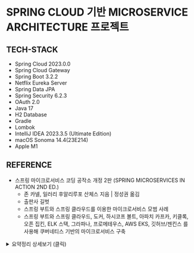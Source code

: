 # SPRING CLOUD 기반 MICROSERVICE ARCHITECTURE 프로젝트

## TECH-STACK
- Spring Cloud 2023.0.0
- Spring Cloud Gateway
- Spring Boot 3.2.2
- Netflix Eureka Server
- Spring Data JPA
- Spring Security 6.2.3
- OAuth 2.0
- Java 17
- H2 Database
- Gradle
- Lombok
- IntelliJ IDEA 2023.3.5 (Ultimate Edition)
- macOS Sonoma 14.4(23E214) 
- Apple M1

## REFERENCE
- 스프링 마이크로서비스 코딩 공작소 개정 2판 (SPRING MICROSERVICES IN ACTION 2ND ED.)
  - 존 카넬, 일러리 후알리루포 산체스 지음 | 정성권 옮김
  - 출판사 길벗
  - 스프링 부트와 스프링 클라우드를 이용한 마이크로서비스 모범 사례
  - 스프링 부트와 스프링 클라우드, 도커, 하시코프 볼트, 아파치 카프카, 키클록, 오픈 집킨, ELK 스택, 그라파나, 프로메테우스, AWS EKS, 깃허브/젠킨스 를 사용해 쿠버네티스 기반의 마이크로서비스 구축
<details>
  <summary>요약정리 상세보기 (클릭)</summary>

### 제 1장. 스프링, 클라우드와 만나다.

- 모놀리식 아키텍처에서 모든 프로세스는 강하게 결합되어 하나의 서비스로 실행된다.
- 마이크로서비스는 하나의 특정 영역을 담당하는 매우 작은 기능 부분이다.
- 스프링 부트를 사용하면 두 유형의 아키텍처를 모두 구축할 수 있다.
- 모놀리식 아키텍처는 단순하고 가벼운 애플리케이션에 이상적이며 마이크로서비스 아키텍처는 일반적으로 복잡하고 진화하는 애플리케이션에 더 작합하다. 결과저그로 소프트웨어 아키텍처의 선택은 프로젝트의 규모, 기간, 요구 사항 등 다른 요소에 전적으로 좌우된다. 스프링 부트는 REST 기반/JSON 마이크로서비스 구축을 단순화한다. 그 목표는 몇 가지 애너테이션만으로도 마이크로서비스를 신속하게 구축할 수 있게 하는 것이다.
- 마이크로서비스를 작성하는 것은 쉽지만, 실제 환경에서 완전하게 운영하려면 사전에 추가로 고려할 사항이 많다. 즉, 핵심 개발 패턴, 라우팅 패턴, 클라이언트 회복성 패턴, 보안 패턴, 애플리케이션 지표 패턴, 빌드/배포 패턴을 비롯한 여러 종류의 마이크로서비스 개발 패턴을 고려해야 한다.
- 마이크로서비스 라우팅 패턴은 마이크로서비스를 사용하려는 클라이언트 애플리케이션이 서비스 위치와 서비스로 라우팅되는 방법을 다룬다.
- 서비스 인스턴스 문제가 서비스 소비자에게 연쇄적으로 전파되는 것을 방지하려면 클라이언트 회복성 패턴을 사용하라. 이 패턴에는 실패한 서비스에 대한 호출을 피할 수 있는 회로차단기 패턴, 서비스가 실패할 때 데이터를 조회하거나 특정 작업을 수행하는 대체 경로를 만드는 폴백 패턴, 가능한 모든 병목 및 장애 시나리오 지점을 해소하고 제거하는 클라이언트 부하 분산 패턴, 다른 서비스에 악영향을 미치는 성능 낮은 서비스에 호출을 방지하도록 서비스에 대한 동시 호출 수를 제한하는 벌크헤드 패턴이 포함된다.
- OAuth 2.0 은 가장 보편적인 사용자 인가 프로토콜이며 마이크로서비스를 보호할 수 있는 탁월한 선택이다.
- 빌드/배포 패턴을 사용하면 인프라스트럭처의 구성을 빌드/배포 프로세스에 바로 통합할 수 있어 자바 WAR 나 EAR 파일 같은 산출물을 이미 실행 중인 인프라스트럭처에 배포하지 않아도 된다.

### 제 2장. 스프링 클라우드와 함께 마이크로서비스 세계 탐험

- 스프링 클라우드는 넷플릭스와 하시코프와 같은 회사의 오픈 소스 기술 집합이다. 이 기술은 서비스의 설정과 구성을 단순화하기 위해 스프링 애너테이션으로 포장(Wrap) 한다.
- 클라우드 네이티브 애플리케이션은 컨테이너 같은 확장 가능한 컴포넌트로 구축되어 마이크로서비스로 배포되고, 지속적 전달 워크플로로 된 데브옵스 프로세스를 통해 가상 인프라스트럭처에서 관리된다.
- 데브옵스는 개발(Dev) 과 운영(Ops) 에 대한 약어다. 소프트웨어 개발자와 IT 운영자 간 의사 소통, 협업, 통합에 중점을 둔 소프트웨어 개발 방법론을 의미한다. 주요 목표는 소프트웨어 전달 및 인프라스트럭처 변경 과정을 저비용으로 자동화하는 것이다.
- 헤로쿠(Heroku) 에서 체계화된 12 팩터 애플리케이션 선언문은 클라우드 네이티 마이크로서비스를 구축할 때 구현해야 하는 모범 사례를 제공한다.
- 12 팩터 애플리케이션 선언문의 모범 사례에는 코드베이스, 의존성, 구성 정보, 백엔드 서비스, 빌드/릴리스 실행, 프로세스, 포트 바인딩, 동시성, 폐기 기능, 개발/운영 환경 일치, 로그, 관리 프로세스 주제가 포함되어 있다.
- Spring Initializer 를 사용하면 수많은 의존성 목록에서 원하는 의존성을 선택하면서 스프링 부트 프로젝트를 생성할 수 있다.
- 스프링 부트는 몇 가지 간단한 애너테이션만으로도 REST 기반 JSON 서비스를 구축할 수 있기 때문에 마이크로서비스를 구축하는 이상적 프레임워크다.

### 제 3장. 스프링 부트로 마이크로서비스 구축하기

- 마이크로서비스의 성공을 위해 아키텍트, 소프트웨어 개발자, 데브옵스 이 세 팀의 관점을 통합해야 한다.
- 마이크로서비스는 강력한 아키텍처 패러다임이지만 장단점이 있다. 모든 애플리케이션이 마이크로서비스 애플리케이션일 필요는 없다.
- 아키텍트 관점에서 마이크로 서비스는 작고 독립적이며 분산되어 있다. 마이크로서비스는 그 경계가 좁고 소규모 데이터를 관리해야 한다.
- 개발자 관점에서 마이크로서비스는 일반적으로 REST 스타일 디자인을 사용해서 구축되고 데이터를 주고받을 수 있는 페이로드로 JSON을 사용한다.
- 국제화의 주요 목표는 다양한 형식과 언어로 콘텐츠를 제공하는 애플리케이션을 개발하는 것이다.
- HATEOAS 는 애플리케이션 상태 엔진인 하이퍼미디어(Hypermedia As The Engine Of Application State) 의 줄임말이다. 스프링 HATEOAS 는 HATEOAS 원칙(주어진 리소스에 대한 관련 링크를 표시)을 따르는 API를 생성할 수 있는 작은 프로젝트다.
- 데브옵스 관점에서 마이크로서비스를 패키징, 배포, 모니터링하는 방법은 매우 중요하다. 스프링 부트를 사용하면 추가 모듈의 설치 없이 기본적으로 서비스를 실행 가능한 하나의 JAR 파일로 제공할 수 있다. 이렇게 생성된 JAR 파일에 포하묀 톰캣(Tomcat) 서버가 서비스를 호스팅한다.
- 스프링 부트 프레임워크에 포함된 스프링 엑추에이터는 서비스의 런타임 정보와 함께 서비스의 운영 상태 정보도 제공한다.

### 제 4장. 도커 (Docker)

- 컨테이너를 사용하면 개발자 컴퓨터부터 물리 또는 가상의 엔터프라이즈 서버까지 모든 환경에서 개발 중인 소프트웨어를 성공적으로 실행할 수 있다.
- 가상 머신(VM) 을 사용하면 다른 컴퓨터에서 다른 컴퓨터의 동작을 에뮬레이션할 수 있다. 이것은 물리 머신을 완전히 모방하는 하이퍼바이저에 기반을 두며 요구되는 양의 시스템 메모리, 프로세서 코어, 디스크 스토리지나 PCI 추가 기능 등 다른 리소스를 할당한다.
- 컨테이너는 격리되고 독립적인 환경에서 의존 요소와 애플리케이션을 포함해서 실행할 수 있는 운영 체제(OS) 가상화 방법 중 하나다.
- 컨테이너를 사용하면 실행 프로세스의 속도를 높이는 경량의 VM 을 만들어 일반 비용을 줄여 각 프로젝트의 비용을 절감할 수 있다.
- 도커는 리눅스 컨테이너를 기반으로 하는 인기 있는 오픈 소스 컨테이너 엔진으로, 2013년 dotCloud 설립자인 솔로몬 하익스가 개발했다.
- 도커는 도커 엔진, 클라이언트, 레지스트리, 이미지, 컨테이너, 볼륨, 네트워크라는 요소로 구성되어 있다.
- Dockerfile 은 도커 클라이언트가 이미지를 생성허고 준비하고자 호출하는 지시와 명령어가 포함된 단순한 텍스트 파일이다. 이 파일은 이미지 생성 과정을 자동ㅇ화한다. Dockerfile 에 사용된 명령은 리눅스 명령과 유사해서 이해하기 쉽다.
- 도커 컴포즈는 서비스를 그룹으로 정의하고 단일 단위로 함께 시작할 수 있게 해 주는 서비스 오케스트레이션 도구다.
- 도커 컴포즈는 도커 설치 과정의 일부로 설치된다.
- Dockerfile 메이븐 플러그인은 메이븐과 도커를 통합한다.

### 제 5장. 스프링 클라우드 컨피그 서버로 구성 관리

- 스프링 클라우드 구성 서버(컨피그 서버로 알려진) 를 사용하며 애플리케이션 프로퍼티 값을 환경별로 설정할 수 있다.
- 스프링은 서비스 시작할 때 프로파일을 사용하여 스프링 클라우드 컨피그 서비스에서 조회할 환경 프로퍼티들을 결정한다.
- 스프링 클라우드 컨피그 서비스는 파일 또는 깃, 볼트 기반의 애플리케이션 구성 저장소를 사용하여 애플리케이션 프로퍼티를 저장할 수 있다.
- 스프링 클라우드 컨피그 서비스는 대칭 및 비대칭 암호화를 사용하여 중요한 정보를 암호화할 수 있다.

### 제 6장. 서비스 디스커버리

- 서비스 디스커버리 패턴을 사용하여 서비스의 물리적 위치를 추상화한다.
- 유레카같은 서비스 디스커버리 엔진은 서비스 클라이언트에 영향을 주지 않고 해당 환경에서 서비스 인스턴스를 원활하게 추가하고 삭제할 수 있다.
- 클라이언트 측 로드 밸런싱을 사용하면 서비스 호출을 수행하는 클라이언트에서 서비스의 물리적 위치를 캐싱하여 더 높은 성능 및 회복성을 제공할 수 있다.
- 유레카는 스프링 클라우드와 함께 사용할 때 쉽게 구축하고 구성할 수 있는 넷플릭스 프로젝트다.
- 스프링 클라우드와 넷플릭스 유레카에서 서비스를 호출하는 데 다음 세 가지 다른 메커니즘을 사용할 수 있다.
  - 스프링 클라우드 Discovery Client
  - 스프링 클라우드 로드 밸런서를 지원하는 RestTemplate
  - 넷플릭스 Feign 클라이언트

### 7장. 나쁜 상황에 대비한 스프링 클라우드와 Resilience4j 를 사용한 회복성 패턴

- 마이크로서비스처럼 고도로 분산된 애플리케이션을 설계할 때는 클라이언트 회복성을 고려해야 한다.
- 서비스의 전면 장애는 쉽게 탐지하고 처리할 수 있다.
- 성능이 낮은 서비스 하나가 자원을 소진하는 연쇄 효과를 유발할 수 있다. 서비스가 작업을 완료할 때까지 기다리는 동안 호출하는 클라이언트의 스레드가 블로킹되기 때문이다.
- 세 가지 핵심 클라이언트 회복성 패턴은 회로 차단기 패턴, 폴백 패턴, 벌크헤드 패턴이다.
- 회로 차단기 패턴은 느리게 수행되고 저하된 시스템 호출을 제거해서 이러한 호출은 빨리 실패하고, 자원 소진을 막는다. 폴백 패턴은 원격 서비스 호출이 실패하거나 회로 차단기가 실패한경우에 대체 코드 경로를 정의할 수 있다.
- 벑크헤드 패턴은 원격 자원에 대한 호출을 자체 스레드 풀로 격리해서 원격 자원 호출을 서로 분리한다. 한 종류의 서비스 호출이 실패하면 이 실패 때문에 애플리케이션 컨테이너의 모든 자원이 소진되지 않도록 해야한다.
- 속도 제한기 패턴은 주어진 시간 동안 총 호출 수를 제한한다.
- Resilience4j 를 사룡하면 여러 패턴을 동시에 사용할 수 있다.
- 재시도 패턴은 서비스가 일시적으로 실패했을 때 시도하는 역할을 한다.
- 벌크헤드 패턴과 속도 제한기 패턴의 주요 차이점은 벌크헤드는 한 번에 동시 호출 수를 제한하는 역할을 한다.
- 스프링 클라우드와 Resilience4j 라이브러리는 회로 차단기, 폴백, 속도 제한기, 벌크헤드 패턴에 대한 구현을 제공한다.
- Resilience4j 라이브러리는 구성이 용이하며 전역, 클래스 및 스레드 풀 레벨로 설정할 수 있다.

### 8장. 스프링 클라우드 게이트웨이를 이용한 서비스 라우팅

- 스프링 클라우드를 사용하면 서비스 게이트웨이를 쉽게 구축할 수 있다.
- 스프링 클라우드 게이트웨이에는 서술자(predicate) 와 Filter Factories 가 내장되어 있다.
- 서술자는 주어진 조건 집합을 충족하는지 확인할 수 있는 객체다.
- 필터를 사용하면 들어오고 나가는 HTTP 요청과 응답을 수정할 수 있다.
- 스프링 클라우드 게이트웨이는 넷플릭스 유레카 서버와 통합되며, 유레카에 등록된 서비스를 자동으로 경로에 매핑할 수 있다.
- 스프링 클라우드 게이트웨이를 사용하면 필터로 사용자가 정의한 비즈니스 로직을 구현할 수 있다. 스프링 클라우드 게이트웨이를 사용하여 사전 및 사후 필터를 생성할 수 있다.

### 9장. 마이킄로 서비스 보안
- 

</details>